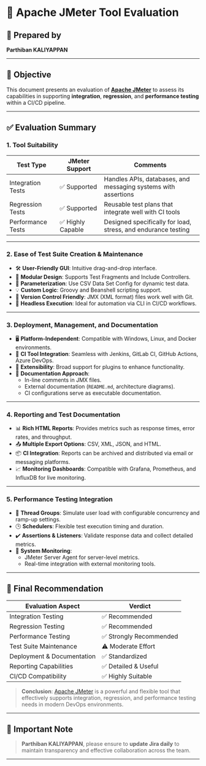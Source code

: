 
# 🧪 Apache JMeter Tool Evaluation

## 👤 Prepared by
**Parthiban KALIYAPPAN**

---

## 🎯 Objective
This document presents an evaluation of **[Apache JMeter](https://jmeter.apache.org/)** to assess its capabilities in supporting **integration**, **regression**, and **performance testing** within a CI/CD pipeline.

---

## ✅ Evaluation Summary

### 1. Tool Suitability

| Test Type          | JMeter Support | Comments |
|--------------------|----------------|----------|
| Integration Tests  | ✅ Supported    | Handles APIs, databases, and messaging systems with assertions |
| Regression Tests   | ✅ Supported    | Reusable test plans that integrate well with CI tools |
| Performance Tests  | ✅ Highly Capable | Designed specifically for load, stress, and endurance testing |

---

### 2. Ease of Test Suite Creation & Maintenance

- 🛠 **User-Friendly GUI**: Intuitive drag-and-drop interface.
- 🧩 **Modular Design**: Supports Test Fragments and Include Controllers.
- 📁 **Parameterization**: Use CSV Data Set Config for dynamic test data.
- 💡 **Custom Logic**: Groovy and Beanshell scripting support.
- 🔄 **Version Control Friendly**: JMX (XML format) files work well with Git.
- 🧪 **Headless Execution**: Ideal for automation via CLI in CI/CD workflows.

---

### 3. Deployment, Management, and Documentation

- 🖥 **Platform-Independent**: Compatible with Windows, Linux, and Docker environments.
- 🔗 **CI Tool Integration**: Seamless with Jenkins, GitLab CI, GitHub Actions, Azure DevOps.
- 🧰 **Extensibility**: Broad support for plugins to enhance functionality.
- 📝 **Documentation Approach**:
  - In-line comments in JMX files.
  - External documentation (`README.md`, architecture diagrams).
  - CI configurations serve as executable documentation.

---

### 4. Reporting and Test Documentation

- 📊 **Rich HTML Reports**: Provides metrics such as response times, error rates, and throughput.
- 📤 **Multiple Export Options**: CSV, XML, JSON, and HTML.
- 📦 **CI Integration**: Reports can be archived and distributed via email or messaging platforms.
- 📈 **Monitoring Dashboards**: Compatible with Grafana, Prometheus, and InfluxDB for live monitoring.

---

### 5. Performance Testing Integration

- 👥 **Thread Groups**: Simulate user load with configurable concurrency and ramp-up settings.
- 🕒 **Schedulers**: Flexible test execution timing and duration.
- ✔️ **Assertions & Listeners**: Validate response data and collect detailed metrics.
- 📡 **System Monitoring**:
  - JMeter Server Agent for server-level metrics.
  - Real-time integration with external monitoring tools.

---

## 📌 Final Recommendation

| Evaluation Aspect            | Verdict           |
|------------------------------|-------------------|
| Integration Testing          | ✅ Recommended     |
| Regression Testing           | ✅ Recommended     |
| Performance Testing          | ✅ Strongly Recommended |
| Test Suite Maintenance       | ⚠️ Moderate Effort |
| Deployment & Documentation   | ✅ Standardized    |
| Reporting Capabilities       | ✅ Detailed & Useful |
| CI/CD Compatibility          | ✅ Highly Suitable |

> **Conclusion**: [Apache JMeter](https://jmeter.apache.org/) is a powerful and flexible tool that effectively supports integration, regression, and performance testing needs in modern DevOps environments.

---

## 🔔 Important Note
> **Parthiban KALIYAPPAN**, please ensure to **update Jira daily** to maintain transparency and effective collaboration across the team.

---
